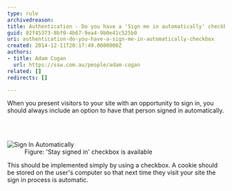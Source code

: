 ```yaml
---
type: rule
archivedreason: 
title: Authentication - Do you have a 'Sign me in automatically' checkbox?
guid: 82f45373-8bf0-4b67-9ea4-9b0e41c525b0
uri: authentication-do-you-have-a-sign-me-in-automatically-checkbox
created: 2014-12-11T20:17:49.0000000Z
authors:
- title: Adam Cogan
  url: https://ssw.com.au/people/adam-cogan
related: []
redirects: []

---
```



<p>
                    When you present visitors to your site with an opportunity to sign in, you should
                    always include an option to have that person signed in automatically.</p>
<br><excerpt class='endintro'></excerpt><br>
<dl class="goodImage">
   <dt> 
      <img src="/PublishingImages/signin.jpg" alt="Sign In Automatically" />
   </dt><dd> Figure&#58; 'S​tay signed in' checkbox is available</dd></dl><p> This should be implemented simply by using a check​box. A cookie should be stored on the user's computer so that next time they visit your site the sign in process is automatic. </p>


